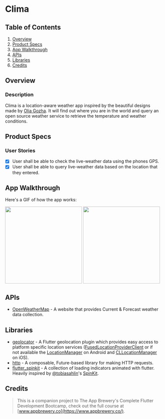 # Clima

## Table of Contents
1. [Overview](#Overview)
2. [Product Specs](#Product-Specs)
3. [App Walkthrough](#App-Walkthrough)
4. [APIs](#APIs)
5. [Libraries](#Libraries)
6. [Credits](#Credits)

## Overview
### Description

Clima is a location-aware weather app inspired by the beautiful designs made by [Olia Gozha](https://dribbble.com/shots/4663154-). It will find out where you are in the world and query an open source weather service to retrieve the temperature and weather conditions.

## Product Specs
### User Stories

- [x] User shall be able to check the live-weather data using the phones GPS.
- [x] User shall be able to query live-weather data based on the location that they entered.

## App Walkthrough

Here's a GIF of how the app works:

<img src="https://user-images.githubusercontent.com/35745973/84608677-5d196a80-ae68-11ea-9459-3aa73b6d1fac.gif" width=250>

<img src="https://user-images.githubusercontent.com/35745973/84608670-5559c600-ae68-11ea-9ab1-e2e42b92af0d.gif" width=250>

## APIs

- [OpenWeatherMap](https://openweathermap.org/api) - A website that provides Current & Forecast weather data collection.

## Libraries

- [geolocator](https://github.com/Baseflow/flutter-geolocator) - A Flutter geolocation plugin which provides easy access to platform specific location services ([FusedLocationProviderClient](https://developers.google.com/android/reference/com/google/android/gms/location/FusedLocationProviderClient) or if not available the [LocationManager](https://developer.android.com/reference/android/location/LocationManager) on Android and [CLLocationManager](https://developer.apple.com/documentation/corelocation/cllocationmanager) on iOS).
- [http](https://github.com/dart-lang/http) - A composable, Future-based library for making HTTP requests.
- [flutter_spinkit](https://github.com/jogboms/flutter_spinkit) - A collection of loading indicators animated with flutter. Heavily inspired by [@tobiasahlin](https://github.com/tobiasahlin)'s [SpinKit](https://github.com/tobiasahlin/SpinKit).

## Credits

>This is a companion project to The App Brewery's Complete Flutter Development Bootcamp, check out the full course at [www.appbrewery.co](https://www.appbrewery.co/).
